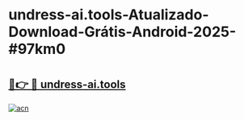 # undress-ai.tools-Atualizado-Download-Grátis-Android-2025-#97km0

# <h2><a href="https://ainizakaria.my?title=undress-ai.tools&ref=24M">🔗👉 🔴 undress-ai.tools</a></h2>

[![acn](https://github.com/user-attachments/assets/0f9c940e-d8b0-45ae-aac7-cd30a18b3e1c)](https://ainizakaria.my?title=undress-ai.tools&ref=24M)

